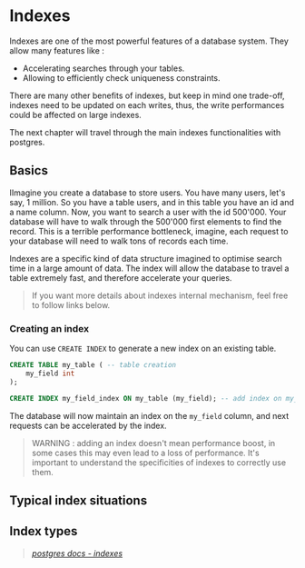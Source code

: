 # Indexes

Indexes are one of the most powerful features of a database system.
They allow many features like :
- Accelerating searches through your tables.
- Allowing to efficiently check uniqueness constraints.

There are many other benefits of indexes, but keep in mind one trade-off, indexes
need to be updated on each writes, thus, the write performances could be affected
on large indexes.

The next chapter will travel through the main indexes functionalities with postgres.

## Basics

IImagine you create a database to store users. You have many users, let's say,
1 million. So you have a table users, and in this table you have an id and a name column.
Now, you want to search a user with the id 500'000. Your database will have
to walk through the 500'000 first elements to find the record.
This is a terrible performance bottleneck, imagine, each request to your database
will need to walk tons of records each time.

Indexes are a specific kind of data structure imagined to optimise search time
in a large amount of data. The index will allow the database to travel a table
extremely fast, and therefore accelerate your queries.

> If you want more details about indexes internal mechanism, feel free to follow
> links below.

### Creating an index

You can use `CREATE INDEX` to generate a new index on an existing table.

````sql
CREATE TABLE my_table ( -- table creation
    my_field int
);

CREATE INDEX my_field_index ON my_table (my_field); -- add index on my_field
````
The database will now maintain an index on the `my_field` column, and next requests
can be accelerated by the index.

> WARNING : adding an index doesn't mean performance boost, in some cases this
> may even lead to a loss of performance. It's important to understand the
> specificities of indexes to correctly use them.

## Typical index situations

## Index types


> *[postgres docs - indexes](https://www.postgresql.org/docs/current/indexes.html)*
